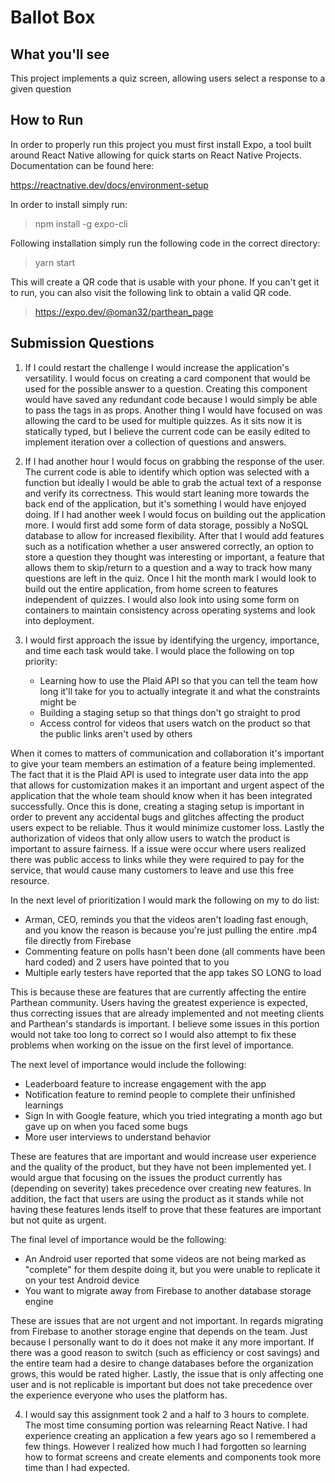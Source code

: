 Ballot Box
=======
 
What you'll see
-----------
This project implements a quiz screen, allowing users select a response to a given question
 
 
How to Run
-----------
 
In order to properly run this project you must first install Expo, a tool built around React Native allowing for quick starts
on React Native Projects. Documentation can be found here:
 
https://reactnative.dev/docs/environment-setup
 
In order to install simply run:
>npm install -g expo-cli
 
Following installation simply run the following code in the correct directory:
 
>yarn start
 
This will create a QR code that is usable with your phone. If you can't get it to run, you can also visit the following link to
obtain a valid QR code.
 
>https://expo.dev/@oman32/parthean_page
 
 
 
Submission Questions
-----------
 
1. If I could restart the challenge I would increase the application's versatility. I would focus on creating a card
component that would be used for the possible answer to a question. Creating this component would have saved any redundant code
because I would simply be able to pass the tags in as props. Another thing I would have focused on was allowing the card to be
used for multiple quizzes. As it sits now it is statically typed, but I believe the current code can be easily edited to implement iteration over a collection of questions and answers.
 
2. If I had another hour I would focus on grabbing the response of the user. The current code is able to identify which
option was selected with a function but ideally I would be able to grab the actual text of a response and verify its
correctness. This would start leaning more towards the back end of the application, but it's something I would have enjoyed
doing. If I had another week I would focus on building out the application more. I would first add some form of data storage,
possibly a NoSQL database to allow for increased flexibility. After that I would add features such as a notification whether a
user answered correctly, an option to store a question they thought was interesting or important, a feature that allows them to
skip/return to a question and a way to track how many questions are left in the quiz. Once I hit the month mark I would look to
build out the entire application, from home screen to features independent of quizzes. I would also look into using some form on
containers to maintain consistency across operating systems and look into deployment.
 
3. I would first approach the issue by identifying the urgency, importance, and time each task would take. I would place the
following on top priority:
 
   - Learning how to use the Plaid API so that you can tell the team how long it'll take for you to actually integrate it and what the constraints might be
   - Building a staging setup so that things don't go straight to prod
   - Access control for videos that users watch on the product so that the public links aren't used by others
 
When it comes to matters of communication and collaboration it's important to give your team members an estimation of a
feature being implemented. The fact that it is the Plaid API is used to integrate user data into the app that allows for
customization makes it an important and urgent aspect of the application that the whole team should know when it has been
integrated successfully. Once this is done, creating a staging setup is important in order to prevent any accidental bugs and
glitches affecting the product users expect to be reliable. Thus it would minimize customer loss. Lastly the authorization of
videos that only allow users to watch the product is important to assure fairness. If a issue were occur where users
realized there was public access to links while they were required to pay for the service, that would cause many customers to
leave and use this free resource.
 
In the next level of prioritization I would mark the following on my to do list:
 
   - Arman, CEO, reminds you that the videos aren't loading fast enough, and you know the reason is because you're just pulling the entire .mp4 file directly from Firebase
   - Commenting feature on polls hasn't been done (all comments have been hard coded) and 2 users have pointed that to you
   - Multiple early testers have reported that the app takes SO LONG to load
 
This is because these are features that are currently affecting the entire Parthean community. Users having the greatest
experience is expected, thus correcting issues that are already implemented and not meeting clients and Parthean's standards is
important. I believe some issues in this portion would not take too long to correct so I would also attempt to fix these problems
when working on the issue on the first level of importance.
 
The next level of importance would include the following:
 
   - Leaderboard feature to increase engagement with the app
   - Notification feature to remind people to complete their unfinished learnings
   - Sign In with Google feature, which you tried integrating a month ago but gave up on when you faced some bugs
   - More user interviews to understand behavior
 
These are features that are important and would increase user experience and the quality of the product, but they have
not been implemented yet. I would argue that focusing on the issues the product currently has (depending on severity) takes
precedence over creating new features. In addition, the fact that users are using the product as it stands while not having these
features lends itself to prove that these features are important but not quite as urgent.
 
The final level of importance would be the following:
 
   - An Android user reported that some videos are not being marked as "complete" for them despite doing it, but you were unable to replicate it on your test Android device
   - You want to migrate away from Firebase to another database storage engine
 
These are issues that are not urgent and not important. In regards migrating from Firebase to another storage engine that
depends on the team. Just because I personally want to do it does not make it any more important. If there was a good reason to
switch (such as efficiency or cost savings) and the entire team had a desire to change databases before the organization
grows, this would be rated higher. Lastly, the issue that is only affecting one user and is not replicable is important but
does not take precedence over the experience everyone who uses the platform has.

4. I would say this assignment took 2 and a half to 3 hours to complete. The most time consuming portion was relearning React
Native. I had experience creating an application a few years ago so I remembered a few things. However I realized how much I had
forgotten so learning how to format screens and create elements and components took more time than I had expected.

